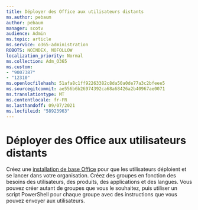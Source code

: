 ```yaml
---
title: Déployer des Office aux utilisateurs distants
ms.author: pebaum
author: pebaum
manager: scotv
audience: Admin
ms.topic: article
ms.service: o365-administration
ROBOTS: NOINDEX, NOFOLLOW
localization_priority: Normal
ms.collection: Adm_O365
ms.custom:
- "9007387"
- "12310"
ms.openlocfilehash: 51afa8c1ff92263382c8da50a0de77a3c2bfeee5
ms.sourcegitcommit: ae556b6b26974392ca68a68426a2b40967ae0071
ms.translationtype: MT
ms.contentlocale: fr-FR
ms.lasthandoff: 09/07/2021
ms.locfileid: "58923963"
---
```

# <a name="deploy-office-to-remote-users"></a>Déployer des Office aux utilisateurs distants

Créez une [installation de base Office](https://admin.microsoft.com/Adminportal/Home#/officeremoteinstall) pour que les utilisateurs déploient et se lancer dans votre organisation. Créez des groupes en fonction des besoins des utilisateurs, des produits, des applications et des langues. Vous pouvez créer autant de groupes que vous le souhaitez, puis utiliser un script PowerShell pour chaque groupe avec des instructions que vous pouvez envoyer aux utilisateurs.